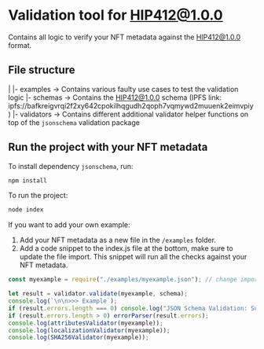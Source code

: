 # Validation tool for HIP412@1.0.0

Contains all logic to verify your NFT metadata against the HIP412@1.0.0 format. 

## File structure
|
|- examples -> Contains various faulty use cases to test the validation logic
|- schemas -> Contains the HIP412@1.0.0 schema (IPFS link: ipfs://bafkreigvrqi2f2xy642cpokilhqgudh2qoph7vqmywd2muuenk2eimvpiy)
|- validators -> Contains different additional validator helper functions on top of the `jsonschema` validation package

## Run the project with your NFT metadata

To install dependency `jsonschema`, run:

```sh
npm install
```

To run the project:

```sh
node index
```

If you want to add your own example:

1. Add your NFT metadata as a new file in the `/examples` folder.
2. Add a code snippet to the index.js file at the bottom, make sure to update the file import. This snippet will run all the checks against your NFT metadata.

```js
const myexample = require("./examples/myexample.json"); // change import to your example

let result = validator.validate(myexample, schema);
console.log(`\n\n>>> Example`);
if (result.errors.length === 0) console.log("JSON Schema Validation: Success");
if (result.errors.length > 0) errorParser(result.errors);
console.log(attributesValidator(myexample));
console.log(localizationValidator(myexample));
console.log(SHA256Validator(myexample));
```